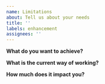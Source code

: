 ```yaml
---
name: Limitations
about: Tell us about your needs
title: ''
labels: enhancement
assignees: ''
---
```


**What do you want to achieve?**

<!--
Give us short description of the use case you're facing that cannot be handled
in a good way using existing functionalities, so we can understand what the
expectations are.
-->

**What is the current way of working?**

<!--
Do you use some workarounds, manual processes? An explanation gives use a better
overview of the current impact on business operations.
-->

**How much does it impact you?**

<!--
The better we understand you, the better we can help. Your input will help us
prioritise this functionality correctly.
-->

